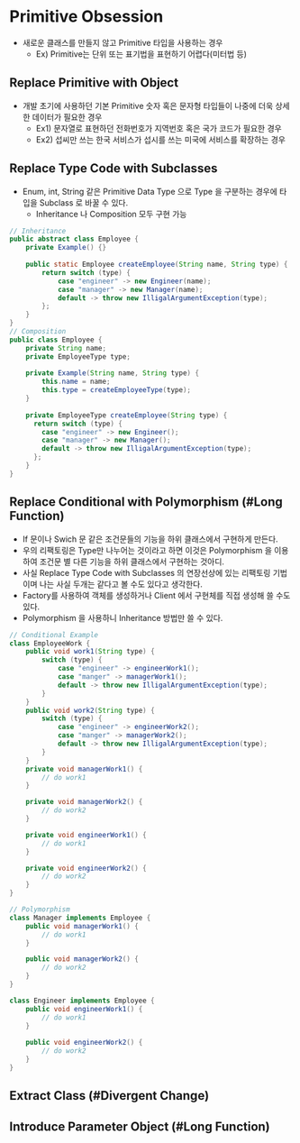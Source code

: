 # Primitive Obsession
* 새로운 클래스를 만들지 않고 Primitive 타입을 사용하는 경우
  * Ex) Primitive는 단위 또는 표기법을 표현하기 어렵다(미터법 등)

## Replace Primitive with Object
* 개발 초기에 사용하던 기본 Primitive 숫자 혹은 문자형 타입들이 나중에 더욱 상세한 데이터가 필요한 경우
  * Ex1) 문자열로 표현하던 전화번호가 지역번호 혹은 국가 코드가 필요한 경우
  * Ex2) 섭씨만 쓰는 한국 서비스가 섭시를 쓰는 미국에 서비스를 확장하는 경우 
## Replace Type Code with Subclasses
* Enum, int, String 같은 Primitive Data Type 으로 Type 을 구분하는 경우에 타입을 Subclass 로 바꿀 수 있다.
  * Inheritance 나 Composition 모두 구현 가능
```java
// Inheritance
public abstract class Employee {
    private Example() {}
    
    public static Employee createEmployee(String name, String type) {
        return switch (type) {
            case "engineer" -> new Engineer(name);
            case "manager" -> new Manager(name);
            default -> throw new IlligalArgumentException(type); 
        };
    }
}
// Composition
public class Employee {
    private String name;
    private EmployeeType type;
  
    private Example(String name, String type) {
        this.name = name;
        this.type = createEmployeeType(type);
    }
  
    private EmployeeType createEmployee(String type) {
      return switch (type) {
        case "engineer" -> new Engineer();
        case "manager" -> new Manager();
        default -> throw new IlligalArgumentException(type);
      };
    }
}
```
## Replace Conditional with Polymorphism (#Long Function)
* If 문이나 Swich 문 같은 조건문들의 기능을 하위 클래스에서 구현하게 만든다.
* 우의 리팩토링은 Type만 나누어는 것이라고 하면 이것은 Polymorphism 을 이용하여 조건문 별 다른 기능을 하위 클래스에서 구현하는 것아디.
* 사실 Replace Type Code with Subclasses 의 연장선상에 있는 리팩토링 기법이며 나는 사실 두개는 같다고 볼 수도 있다고 생각한다.
* Factory를 사용하여 객체를 생성하거나 Client 에서 구현체를 직접 생성해 쓸 수도 있다.
* Polymorphism 을 사용하니 Inheritance 방법만 쓸 수 있다.
```java
// Conditional Example
class EmployeeWork {
    public void work1(String type) {
        switch (type) {
            case "engineer" -> engineerWork1();
            case "manger" -> managerWork1();
            default -> throw new IlligalArgumentException(type);
        }
    }
    public void work2(String type) {
        switch (type) {
            case "engineer" -> engineerWork2();
            case "manger" -> managerWork2();
            default -> throw new IlligalArgumentException(type);
        }
    }
    private void managerWork1() {
        // do work1
    }

    private void managerWork2() {
        // do work2
    }

    private void engineerWork1() {
        // do work1   
    }

    private void engineerWork2() {
        // do work2
    }
}

// Polymorphism
class Manager implements Employee {
    public void managerWork1() {
        // do work1   
    }

    public void managerWork2() {
        // do work2
    }
}

class Engineer implements Employee {
    public void engineerWork1() {
        // do work1   
    }
  
    public void engineerWork2() {
        // do work2
    }
}
```

## Extract Class (#Divergent Change)
## Introduce Parameter Object (#Long Function)